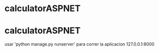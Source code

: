 # calculatorASPNET
# calculatorASPNET


usar  'python manage.py runserver' para correr la aplicacion
127.0.0.1:8000